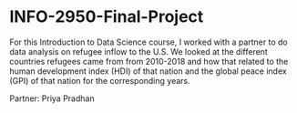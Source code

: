 # INFO-2950-Final-Project
For this Introduction to Data Science course, I worked with a partner to do data analysis on refugee inflow to the U.S. We looked at the different countries refugees came from from 2010-2018 and how that related to the human development index (HDI) of that nation and the global peace index (GPI) of that nation for the corresponding years.

Partner: Priya Pradhan
